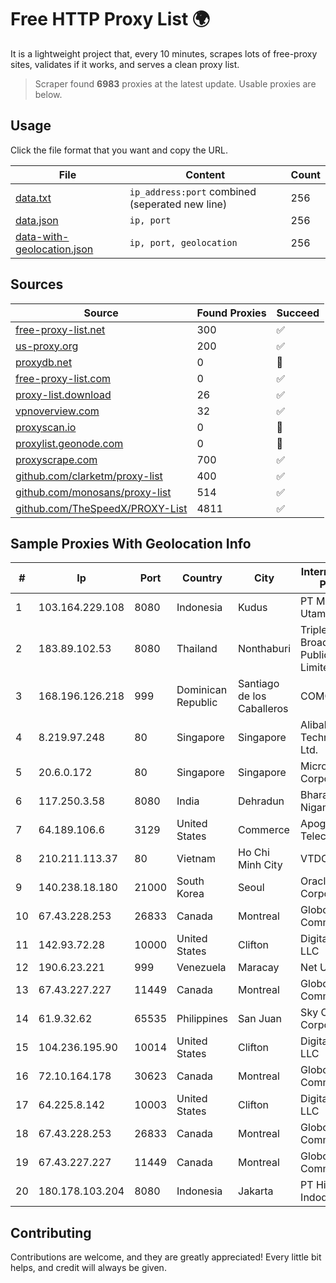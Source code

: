 
# Free HTTP Proxy List 🌍

It is a lightweight project that, every 10 minutes, scrapes lots of free-proxy sites, validates if it works, and serves a clean proxy list.


> Scraper found **6983** proxies at the latest update. Usable proxies are below.

## Usage

Click the file format that you want and copy the URL.


|File|Content|Count|
|----|-------|-----|
|[data.txt](https://raw.githubusercontent.com/themiralay/Proxy-List-World/master/data.txt)|`ip_address:port` combined (seperated new line)|256|
|[data.json](https://raw.githubusercontent.com/themiralay/Proxy-List-World/master/data.json)|`ip, port`|256|
|[data-with-geolocation.json](https://raw.githubusercontent.com/themiralay/Proxy-List-World/master/data-with-geolocation.json)|`ip, port, geolocation`|256|

## Sources

|Source|Found Proxies|Succeed|
|------|-------------|-------|
|[free-proxy-list.net](https://free-proxy-list.net)|300|✅|
|[us-proxy.org](https://www.us-proxy.org)|200|✅|
|[proxydb.net](http://proxydb.net)|0|🚫|
|[free-proxy-list.com](https://free-proxy-list.com/?page=&port=&type%5B%5D=http&type%5B%5D=https&up_time=0&search=Search)|0|✅|
|[proxy-list.download](https://www.proxy-list.download/HTTP)|26|✅|
|[vpnoverview.com](https://vpnoverview.com/privacy/anonymous-browsing/free-proxy-servers)|32|✅|
|[proxyscan.io](https://www.proxyscan.io)|0|🚫|
|[proxylist.geonode.com](https://proxylist.geonode.com/api/proxy-list?limit=300&page=1&sort_by=lastChecked&sort_type=desc&protocols=http,https)|0|🚫|
|[proxyscrape.com](https://api.proxyscrape.com/v2/?request=displayproxies&protocol=http&timeout=10000&country=all&ssl=all&anonymity=all)|700|✅|
|[github.com/clarketm/proxy-list](https://raw.githubusercontent.com/clarketm/proxy-list/master/proxy-list-raw.txt)|400|✅|
|[github.com/monosans/proxy-list](https://raw.githubusercontent.com/monosans/proxy-list/main/proxies/http.txt)|514|✅|
|[github.com/TheSpeedX/PROXY-List](https://raw.githubusercontent.com/TheSpeedX/PROXY-List/master/http.txt)|4811|✅|


## Sample Proxies With Geolocation Info

|#|Ip|Port|Country|City|Internet Service Provider|
|-|--|----|-------|----|-------------------------|
|1|103.164.229.108|8080|Indonesia|Kudus|PT Muria Data Utama|
|2|183.89.102.53|8080|Thailand|Nonthaburi|Triple T Broadband Public Company Limited|
|3|168.196.126.218|999|Dominican Republic|Santiago de los Caballeros|COMCAST-SRL|
|4|8.219.97.248|80|Singapore|Singapore|Alibaba (US) Technology Co., Ltd.|
|5|20.6.0.172|80|Singapore|Singapore|Microsoft Corporation|
|6|117.250.3.58|8080|India|Dehradun|Bharat Sanchar Nigam Ltd|
|7|64.189.106.6|3129|United States|Commerce|Apogee Telecom Inc.|
|8|210.211.113.37|80|Vietnam|Ho Chi Minh City|VTDC|
|9|140.238.18.180|21000|South Korea|Seoul|Oracle Corporation|
|10|67.43.228.253|26833|Canada|Montreal|GloboTech Communications|
|11|142.93.72.28|10000|United States|Clifton|DigitalOcean, LLC|
|12|190.6.23.221|999|Venezuela|Maracay|Net Uno|
|13|67.43.227.227|11449|Canada|Montreal|GloboTech Communications|
|14|61.9.32.62|65535|Philippines|San Juan|Sky Cable Corporation|
|15|104.236.195.90|10014|United States|Clifton|DigitalOcean, LLC|
|16|72.10.164.178|30623|Canada|Montreal|GloboTech Communications|
|17|64.225.8.142|10003|United States|Clifton|DigitalOcean, LLC|
|18|67.43.228.253|26833|Canada|Montreal|GloboTech Communications|
|19|67.43.227.227|11449|Canada|Montreal|GloboTech Communications|
|20|180.178.103.204|8080|Indonesia|Jakarta|PT Hipernet Indodata|



## Contributing

Contributions are welcome, and they are greatly appreciated! Every
little bit helps, and credit will always be given.

